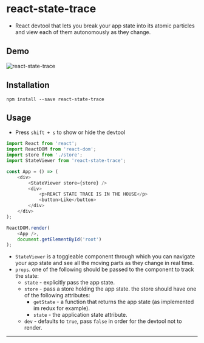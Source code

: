 # react-state-trace 

- React devtool that lets you break your app state into its atomic particles and view each of them autonomously as they change.

## Demo
![react-state-trace](https://user-images.githubusercontent.com/13187428/51093144-e080e900-17a8-11e9-8a37-f087112c695a.gif)

## Installation
```
npm install --save react-state-trace
```

## Usage
 - Press `shift + s` to show or hide the devtool
```js
import React from 'react';
import ReactDOM from 'react-dom';
import store from './store';
import StateViewer from 'react-state-trace';

const App = () => (
    <div>
        <StateViewer store={store} />  
        <div>
            <p>REACT STATE TRACE IS IN THE HOUSE</p>
            <button>Like</button>
        </div>
    </div>
);

ReactDOM.render(
    <App />,
    document.getElementById('root')
);
```

- `StateViewer` is a toggleable component through which you can navigate your app state and see all the moving parts as they change in real time.
- `props`. one of the following should be passed to the component to track the state:
  - `state` - explicitly pass the app state.
  - `store` - pass a store holding the app state. the store should have one of the following attributes:
    - `getState` - a function that returns the app state (as implemented im redux for example).
    - `state` - the application state attribute.
  - `dev` - defaults to `true`, pass `false` in order for the devtool not to render.

---
